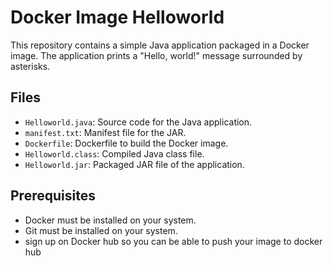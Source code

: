 # Docker Image Helloworld

This repository contains a simple Java application packaged in a Docker image. The application prints a "Hello, world!" message surrounded by asterisks.

## Files

- `Helloworld.java`: Source code for the Java application.
- `manifest.txt`: Manifest file for the JAR.
- `Dockerfile`: Dockerfile to build the Docker image.
- `Helloworld.class`: Compiled Java class file.
- `Helloworld.jar`: Packaged JAR file of the application.

## Prerequisites

- Docker must be installed on your system.
- Git must be installed on your system.
- sign up on Docker hub so you can be able to push your image to docker hub
